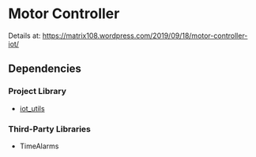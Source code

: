 # Motor Controller 
Details at: https://matrix108.wordpress.com/2019/09/18/motor-controller-iot/

## Dependencies

### Project Library
- [iot_utils](https://github.com/spari/iot_utils)

### Third-Party Libraries
- TimeAlarms 


